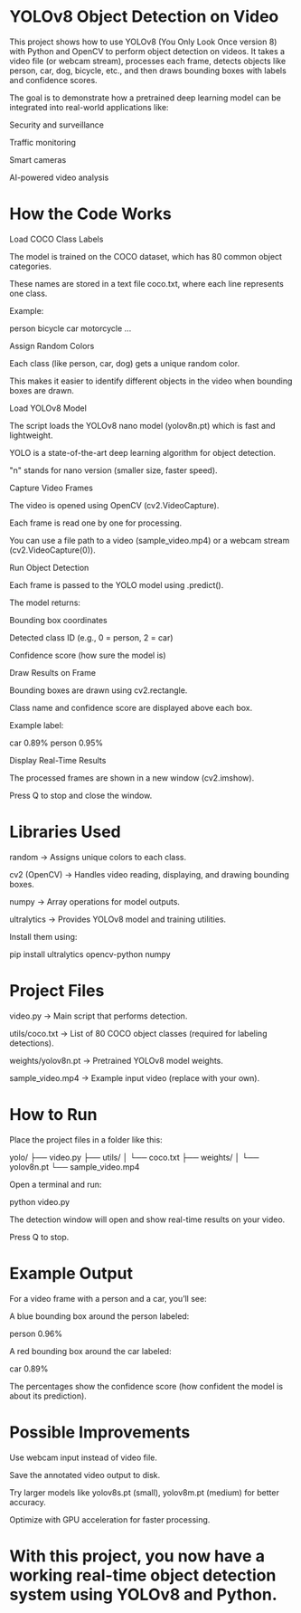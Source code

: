 # YOLOv8 Object Detection on Video

This project shows how to use YOLOv8 (You Only Look Once version 8) with Python and OpenCV to perform object detection on videos.
It takes a video file (or webcam stream), processes each frame, detects objects like person, car, dog, bicycle, etc., and then draws bounding boxes with labels and confidence scores.

The goal is to demonstrate how a pretrained deep learning model can be integrated into real-world applications like:

Security and surveillance

Traffic monitoring

Smart cameras

AI-powered video analysis

# How the Code Works

Load COCO Class Labels

The model is trained on the COCO dataset, which has 80 common object categories.

These names are stored in a text file coco.txt, where each line represents one class.

Example:

person
bicycle
car
motorcycle
...


Assign Random Colors

Each class (like person, car, dog) gets a unique random color.

This makes it easier to identify different objects in the video when bounding boxes are drawn.

Load YOLOv8 Model

The script loads the YOLOv8 nano model (yolov8n.pt) which is fast and lightweight.

YOLO is a state-of-the-art deep learning algorithm for object detection.

"n" stands for nano version (smaller size, faster speed).

Capture Video Frames

The video is opened using OpenCV (cv2.VideoCapture).

Each frame is read one by one for processing.

You can use a file path to a video (sample_video.mp4) or a webcam stream (cv2.VideoCapture(0)).

Run Object Detection

Each frame is passed to the YOLO model using .predict().

The model returns:

Bounding box coordinates

Detected class ID (e.g., 0 = person, 2 = car)

Confidence score (how sure the model is)

Draw Results on Frame

Bounding boxes are drawn using cv2.rectangle.

Class name and confidence score are displayed above each box.

Example label:

car 0.89%
person 0.95%


Display Real-Time Results

The processed frames are shown in a new window (cv2.imshow).

Press Q to stop and close the window.

# Libraries Used

random → Assigns unique colors to each class.

cv2 (OpenCV) → Handles video reading, displaying, and drawing bounding boxes.

numpy → Array operations for model outputs.

ultralytics → Provides YOLOv8 model and training utilities.

Install them using:

pip install ultralytics opencv-python numpy

# Project Files

video.py → Main script that performs detection.

utils/coco.txt → List of 80 COCO object classes (required for labeling detections).

weights/yolov8n.pt → Pretrained YOLOv8 model weights.

sample_video.mp4 → Example input video (replace with your own).

# How to Run

Place the project files in a folder like this:

yolo/
├── video.py
├── utils/
│   └── coco.txt
├── weights/
│   └── yolov8n.pt
└── sample_video.mp4


Open a terminal and run:

python video.py


The detection window will open and show real-time results on your video.

Press Q to stop.

# Example Output

For a video frame with a person and a car, you’ll see:

A blue bounding box around the person labeled:

person 0.96%


A red bounding box around the car labeled:

car 0.89%


The percentages show the confidence score (how confident the model is about its prediction).

#  Possible Improvements

Use webcam input instead of video file.

Save the annotated video output to disk.

Try larger models like yolov8s.pt (small), yolov8m.pt (medium) for better accuracy.

Optimize with GPU acceleration for faster processing.
#  With this project, you now have a working real-time object detection system using YOLOv8 and Python.
